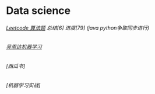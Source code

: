 # Data science


###### [Leetcode 算法题](https://github.com/superlea81/becoming-data-scientist/tree/master/Leetcode) 总结[6] 进度[79] (java python争取同步进行)

###### [吴恩达机器学习](https://github.com/superlea81/Data-science/tree/master/吴恩达机器学习)

###### [西瓜书]

###### [机器学习实战]
